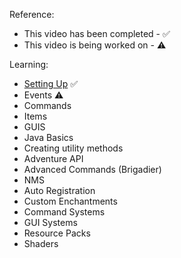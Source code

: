 Reference:
- This video has been completed - ✅
- This video is being worked on - ⚠️

Learning:
- [Setting Up](https://www.youtube.com/watch?v=4GBzEqeH03M&t=222s) ✅
- Events ⚠️
- Commands
- Items
- GUIS
- Java Basics
- Creating utility methods
- Adventure API
- Advanced Commands (Brigadier)
- NMS
- Auto Registration
- Custom Enchantments
- Command Systems
- GUI Systems
- Resource Packs
- Shaders
